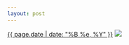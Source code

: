 ```yaml
---
layout: post
---
```


<p>
  <time><a href="/102">{{ page.date | date: "%B %e, %Y" }}</a></time>
  <a href="/102"><img src="{{ site.assets_url }}/102-320.jpg" srcset="{{ site.assets_url }}/102-640.jpg 640w, {{ site.assets_url }}/102-480.jpg 480w, {{ site.assets_url }}/102-320.jpg 320w, {{ site.assets_url }}/102-160.jpg 160w" sizes="(min-width: 700px) 50vw, calc(100vw - 2rem)" /></a>
</p>
